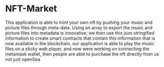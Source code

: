 # NFT-Market

This application is able to mint your own nft by pushing your music and picture files through meta-data.
Using an array to export the music and picture files into metadata is innovative; we then use this json stringified information to create smart contracts that contain this information that is now available in the blockchain, our application is able to play the music files on a sticky web player, and now were working on connecting the metamask wallet, then people are able to purchase the nft directly from us not just openSea

